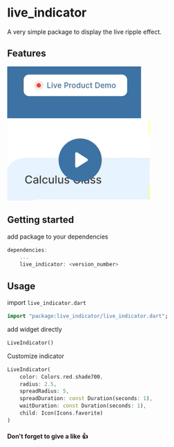 <!--
This README describes the package. If you publish this package to pub.dev,
this README's contents appear on the landing page for your package.

For information about how to write a good package README, see the guide for
[writing package pages](https://dart.dev/guides/libraries/writing-package-pages).

For general information about developing packages, see the Dart guide for
[creating packages](https://dart.dev/guides/libraries/create-library-packages)
and the Flutter guide for
[developing packages and plugins](https://flutter.dev/developing-packages).
-->

# live_indicator
A very simple package to display the live ripple effect.

## Features

![demo_1](assets/live_product.gif) ![demo_2](assets/play_button.gif)


## Getting started

add package to your dependencies

`````` dart
dependencies:
    ...
    live_indicator: <version_number>
``````

## Usage

import `live_indicator.dart`

``````dart
import "package:live_indicator/live_indicator.dart";
``````

add widget directly
```dart
LiveIndicator()
```

Customize indicator
```dart
LiveIndicator(
    color: Colors.red.shade700,
    radius: 2.5,
    spreadRadius: 5,
    spreadDuration: const Duration(seconds: 1),
    waitDuration: const Duration(seconds: 1),
    child: Icon(Icons.favorite)
)
```

#### Don't forget to give a like 👍
